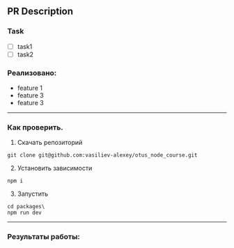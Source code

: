 ## PR Description

### Task

- [ ] task1
- [ ] task2

### Реализовано:

- feature 1
- feature 3
- feature 3

---

### Как проверить.

1.  Скачать репозиторий

```shell
git clone git@github.com:vasiliev-alexey/otus_node_course.git
```

2.  Установить зависимости

```shell
npm i
```

3. Запустить 

```shell
cd packages\
npm run dev
```

---

### Результаты работы:

